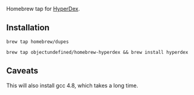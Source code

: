 Homebrew tap for [HyperDex](http://hyperdex.org/).

## Installation
`brew tap homebrew/dupes`

`brew tap objectundefined/homebrew-hyperdex && brew install hyperdex`

## Caveats

This will also install gcc 4.8, which takes a long time.
